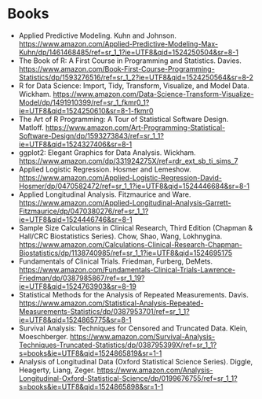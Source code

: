 # Books

* Applied Predictive Modeling. Kuhn and Johnson. https://www.amazon.com/Applied-Predictive-Modeling-Max-Kuhn/dp/1461468485/ref=sr_1_1?ie=UTF8&qid=1524250504&sr=8-1
* The Book of R: A First Course in Programming and Statistics. Davies. https://www.amazon.com/Book-First-Course-Programming-Statistics/dp/1593276516/ref=sr_1_2?ie=UTF8&qid=1524250564&sr=8-2
* R for Data Science: Import, Tidy, Transform, Visualize, and Model Data. Wickham. https://www.amazon.com/Data-Science-Transform-Visualize-Model/dp/1491910399/ref=sr_1_fkmr0_1?ie=UTF8&qid=1524250610&sr=8-1-fkmr0
* The Art of R Programming: A Tour of Statistical Software Design. Matloff. https://www.amazon.com/Art-Programming-Statistical-Software-Design/dp/1593273843/ref=sr_1_1?ie=UTF8&qid=1524327406&sr=8-1
* ggplot2: Elegant Graphics for Data Analysis. Wickham. https://www.amazon.com/dp/331924275X/ref=rdr_ext_sb_ti_sims_7
* Applied Logistic Regression. Hosmer and Lemeshow. https://www.amazon.com/Applied-Logistic-Regression-David-Hosmer/dp/0470582472/ref=sr_1_1?ie=UTF8&qid=1524446684&sr=8-1
* Applied Longitudinal Analysis. Fitzmaurice and Ware. https://www.amazon.com/Applied-Longitudinal-Analysis-Garrett-Fitzmaurice/dp/0470380276/ref=sr_1_1?ie=UTF8&qid=1524446746&sr=8-1
* Sample Size Calculations in Clinical Research, Third Edition (Chapman & Hall/CRC Biostatistics Series). Chow, Shao, Wang, Lokhnygina. https://www.amazon.com/Calculations-Clinical-Research-Chapman-Biostatistics/dp/1138740985/ref=sr_1_1?ie=UTF8&qid=1524695175 
* Fundamentals of Clinical Trials. Friedman, Furberg, DeMets. https://www.amazon.com/Fundamentals-Clinical-Trials-Lawrence-Friedman/dp/0387985867/ref=sr_1_19?ie=UTF8&qid=1524763903&sr=8-19
* Statistical Methods for the Analysis of Repeated Measurements. Davis. https://www.amazon.com/Statistical-Analysis-Repeated-Measurements-Statistics/dp/0387953701/ref=sr_1_1?ie=UTF8&qid=1524865775&sr=8-1
* Survival Analysis: Techniques for Censored and Truncated Data. Klein, Moeschberger. https://www.amazon.com/Survival-Analysis-Techniques-Truncated-Statistics/dp/038795399X/ref=sr_1_1?s=books&ie=UTF8&qid=1524865819&sr=1-1
* Analysis of Longitudinal Data (Oxford Statistical Science Series). Diggle, Heagerty, Liang, Zeger. https://www.amazon.com/Analysis-Longitudinal-Oxford-Statistical-Science/dp/0199676755/ref=sr_1_1?s=books&ie=UTF8&qid=1524865898&sr=1-1
